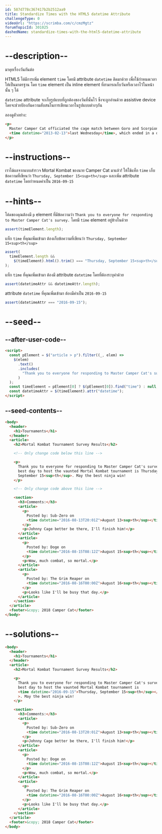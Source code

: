 ```yaml
---
id: 587d778c367417b2b2512aa9
title: Standardize Times with the HTML5 datetime Attribute
challengeType: 0
videoUrl: "https://scrimba.com/c/cmzMgtz"
forumTopicId: 301025
dashedName: standardize-times-with-the-html5-datetime-attribute
---
```


# --description--

มาคุยเรื่องวันกันต่อ

HTML5 ได้มีการเพิ่ม element `time` โดยมี attribute `datetime` ติดมาด้วย เพื่อใช้กำหนดเวลาให้เป็นมาตรฐาน
โดย `time` element เป็น inline element ที่สามารถเก็บวันหรือเวลาไว้ในหน้านั้น ๆ ได้

`datetime` attribute จะเก็บรูปแบบที่ถูกต้องของวันที่นั้นไว้
ซึ่งจะถูกอ่านด้วย assistive device โดยจะช่วยป้องกันความสับสนในการเขียนเวลาในรูปแบบต่างๆกัน

ลองดูตัวอย่าง:

```html
<p>
  Master Camper Cat officiated the cage match between Goro and Scorpion
  <time datetime="2013-02-13">last Wednesday</time>, which ended in a draw.
</p>
```

# --instructions--

เราได้ผลจากแบบสำรวจ Mortal Kombat ของนาย Camper Cat มาแล้ว!
ให้ใช้แท็ก `time` เก็บข้อความที่เขียนว่า `Thursday, September 15<sup>th</sup>` และเพิ่ม attribute `datetime` โดยกำหนดค่าเป็น `2016-09-15`

# --hints--

โค้ดของคุณต้องมี `p` element ที่มีข้อความว่า `Thank you to everyone for responding to Master Camper Cat's survey.` โดยมี `time` element อยู่ข้างในด้วย

```js
assert(timeElement.length);
```

แท็ก `time` ที่คุณเพิ่มเข้ามา ต้องเก็บข้อความที่เขียนว่า `Thursday, September 15<sup>th</sup>`

```js
assert(
  timeElement.length &&
    $(timeElement).html().trim() === "Thursday, September 15<sup>th</sup>"
);
```

แท็ก `time` ที่คุณเพิ่มเข้ามา ต้องมี attribute `datetime` โดยที่ต้องระบุค่าด้วย

```js
assert(datetimeAttr && datetimeAttr.length);
```

attribute `datetime` ที่คุณเพิ่มเข้ามา ต้องมีค่าเป็น `2016-09-15`

```js
assert(datetimeAttr === "2016-09-15");
```

# --seed--

## --after-user-code--

```html
<script>
  const pElement = $("article > p").filter((_, elem) =>
    $(elem)
      .text()
      .includes(
        "Thank you to everyone for responding to Master Camper Cat's survey."
      )
  );
  const timeElement = pElement[0] ? $(pElement[0]).find("time") : null;
  const datetimeAttr = $(timeElement).attr("datetime");
</script>
```

## --seed-contents--

```html
<body>
  <header>
    <h1>Tournaments</h1>
  </header>
  <article>
    <h2>Mortal Kombat Tournament Survey Results</h2>

    <!-- Only change code below this line -->

    <p>
      Thank you to everyone for responding to Master Camper Cat's survey. The
      best day to host the vaunted Mortal Kombat tournament is Thursday,
      September 15<sup>th</sup>. May the best ninja win!
    </p>

    <!-- Only change code above this line -->

    <section>
      <h3>Comments:</h3>
      <article>
        <p>
          Posted by: Sub-Zero on
          <time datetime="2016-08-13T20:01Z">August 13<sup>th</sup></time>
        </p>
        <p>Johnny Cage better be there, I'll finish him!</p>
      </article>
      <article>
        <p>
          Posted by: Doge on
          <time datetime="2016-08-15T08:12Z">August 15<sup>th</sup></time>
        </p>
        <p>Wow, much combat, so mortal.</p>
      </article>
      <article>
        <p>
          Posted by: The Grim Reaper on
          <time datetime="2016-08-16T00:00Z">August 16<sup>th</sup></time>
        </p>
        <p>Looks like I'll be busy that day.</p>
      </article>
    </section>
  </article>
  <footer>&copy; 2018 Camper Cat</footer>
</body>
```

# --solutions--

```html
<body>
  <header>
    <h1>Tournaments</h1>
  </header>
  <article>
    <h2>Mortal Kombat Tournament Survey Results</h2>

    <p>
      Thank you to everyone for responding to Master Camper Cat's survey. The
      best day to host the vaunted Mortal Kombat tournament is
      <time datetime="2016-09-15">Thursday, September 15<sup>th</sup></time
      >. May the best ninja win!
    </p>

    <section>
      <h3>Comments:</h3>
      <article>
        <p>
          Posted by: Sub-Zero on
          <time datetime="2016-08-13T20:01Z">August 13<sup>th</sup></time>
        </p>
        <p>Johnny Cage better be there, I'll finish him!</p>
      </article>
      <article>
        <p>
          Posted by: Doge on
          <time datetime="2016-08-15T08:12Z">August 15<sup>th</sup></time>
        </p>
        <p>Wow, much combat, so mortal.</p>
      </article>
      <article>
        <p>
          Posted by: The Grim Reaper on
          <time datetime="2016-08-16T00:00Z">August 16<sup>th</sup></time>
        </p>
        <p>Looks like I'll be busy that day.</p>
      </article>
    </section>
  </article>
  <footer>&copy; 2018 Camper Cat</footer>
</body>
```
